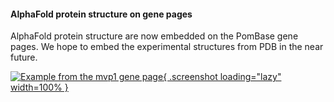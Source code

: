#### AlphaFold protein structure on gene pages
<!-- pombase_flags: frontpage -->
<!-- newsfeed_thumbnail: protein-structure.png -->

AlphaFold protein structure are now embedded on the PomBase gene
pages.  We hope to embed the experimental structures from PDB in the
near future.

[![Example from the mvp1 gene page](assets/newsfeed/alphafold-news-item-example-1.png){ .screenshot loading="lazy" width=100% }](assets/newsfeed/alphafold-news-item-example-1.png)
